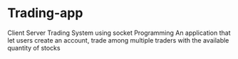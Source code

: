 # Trading-app
Client Server Trading System using socket Programming
An application that let users create an account, trade among multiple traders with the available quantity of stocks
